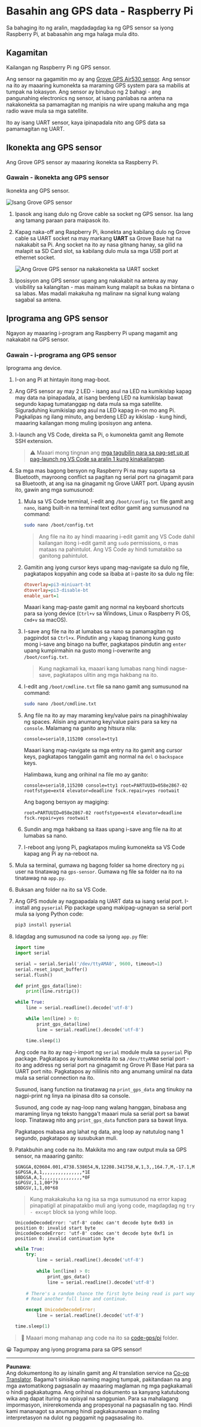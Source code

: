 <!--
CO_OP_TRANSLATOR_METADATA:
{
  "original_hash": "3b2448c7ab4e9673e77e35a50c5e350d",
  "translation_date": "2025-08-27T23:50:15+00:00",
  "source_file": "3-transport/lessons/1-location-tracking/pi-gps-sensor.md",
  "language_code": "tl"
}
-->
# Basahin ang GPS data - Raspberry Pi

Sa bahaging ito ng aralin, magdadagdag ka ng GPS sensor sa iyong Raspberry Pi, at babasahin ang mga halaga mula dito.

## Kagamitan

Kailangan ng Raspberry Pi ng GPS sensor.

Ang sensor na gagamitin mo ay ang [Grove GPS Air530 sensor](https://www.seeedstudio.com/Grove-GPS-Air530-p-4584.html). Ang sensor na ito ay maaaring kumonekta sa maraming GPS system para sa mabilis at tumpak na lokasyon. Ang sensor ay binubuo ng 2 bahagi - ang pangunahing electronics ng sensor, at isang panlabas na antena na nakakonekta sa pamamagitan ng manipis na wire upang makuha ang mga radio wave mula sa mga satellite.

Ito ay isang UART sensor, kaya ipinapadala nito ang GPS data sa pamamagitan ng UART.

## Ikonekta ang GPS sensor

Ang Grove GPS sensor ay maaaring ikonekta sa Raspberry Pi.

### Gawain - ikonekta ang GPS sensor

Ikonekta ang GPS sensor.

![Isang Grove GPS sensor](../../../../../translated_images/grove-gps-sensor.247943bf69b03f0d1820ef6ed10c587f9b650e8db55b936851c92412180bd3e2.tl.png)

1. Ipasok ang isang dulo ng Grove cable sa socket ng GPS sensor. Isa lang ang tamang paraan para maipasok ito.

1. Kapag naka-off ang Raspberry Pi, ikonekta ang kabilang dulo ng Grove cable sa UART socket na may markang **UART** sa Grove Base hat na nakakabit sa Pi. Ang socket na ito ay nasa gitnang hanay, sa gilid na malapit sa SD Card slot, sa kabilang dulo mula sa mga USB port at ethernet socket.

    ![Ang Grove GPS sensor na nakakonekta sa UART socket](../../../../../translated_images/pi-gps-sensor.1f99ee2b2f6528915047ec78967bd362e0e4ee0ed594368a3837b9cf9cdaca64.tl.png)

1. Iposisyon ang GPS sensor upang ang nakakabit na antena ay may visibility sa kalangitan - mas mainam kung malapit sa bukas na bintana o sa labas. Mas madali makakuha ng malinaw na signal kung walang sagabal sa antena.

## Iprograma ang GPS sensor

Ngayon ay maaaring i-program ang Raspberry Pi upang magamit ang nakakabit na GPS sensor.

### Gawain - i-programa ang GPS sensor

Iprograma ang device.

1. I-on ang Pi at hintayin itong mag-boot.

1. Ang GPS sensor ay may 2 LED - isang asul na LED na kumikislap kapag may data na ipinapadala, at isang berdeng LED na kumikislap bawat segundo kapag tumatanggap ng data mula sa mga satellite. Siguraduhing kumikislap ang asul na LED kapag in-on mo ang Pi. Pagkalipas ng ilang minuto, ang berdeng LED ay kikislap - kung hindi, maaaring kailangan mong muling iposisyon ang antena.

1. I-launch ang VS Code, direkta sa Pi, o kumonekta gamit ang Remote SSH extension.

    > ⚠️ Maaari mong tingnan ang [mga tagubilin para sa pag-set up at pag-launch ng VS Code sa aralin 1 kung kinakailangan](../../../1-getting-started/lessons/1-introduction-to-iot/pi.md).

1. Sa mga mas bagong bersyon ng Raspberry Pi na may suporta sa Bluetooth, mayroong conflict sa pagitan ng serial port na ginagamit para sa Bluetooth, at ang isa na ginagamit ng Grove UART port. Upang ayusin ito, gawin ang mga sumusunod:

    1. Mula sa VS Code terminal, i-edit ang `/boot/config.txt` file gamit ang `nano`, isang built-in na terminal text editor gamit ang sumusunod na command:

        ```sh
        sudo nano /boot/config.txt
        ```

        > Ang file na ito ay hindi maaaring i-edit gamit ang VS Code dahil kailangan itong i-edit gamit ang `sudo` permissions, o mas mataas na pahintulot. Ang VS Code ay hindi tumatakbo sa ganitong pahintulot.

    1. Gamitin ang iyong cursor keys upang mag-navigate sa dulo ng file, pagkatapos kopyahin ang code sa ibaba at i-paste ito sa dulo ng file:

        ```ini
        dtoverlay=pi3-miniuart-bt
        dtoverlay=pi3-disable-bt
        enable_uart=1
        ```

        Maaari kang mag-paste gamit ang normal na keyboard shortcuts para sa iyong device (`Ctrl+v` sa Windows, Linux o Raspberry Pi OS, `Cmd+v` sa macOS).

    1. I-save ang file na ito at lumabas sa nano sa pamamagitan ng pagpindot sa `Ctrl+x`. Pindutin ang `y` kapag tinanong kung gusto mong i-save ang binago na buffer, pagkatapos pindutin ang `enter` upang kumpirmahin na gusto mong i-overwrite ang `/boot/config.txt`.

        > Kung nagkamali ka, maaari kang lumabas nang hindi nagse-save, pagkatapos ulitin ang mga hakbang na ito.

    1. I-edit ang `/boot/cmdline.txt` file sa nano gamit ang sumusunod na command:

        ```sh
        sudo nano /boot/cmdline.txt
        ```

    1. Ang file na ito ay may maraming key/value pairs na pinaghihiwalay ng spaces. Alisin ang anumang key/value pairs para sa key na `console`. Malamang na ganito ang hitsura nila:

        ```output
        console=serial0,115200 console=tty1 
        ```

        Maaari kang mag-navigate sa mga entry na ito gamit ang cursor keys, pagkatapos tanggalin gamit ang normal na `del` o `backspace` keys.

        Halimbawa, kung ang orihinal na file mo ay ganito:

        ```output
        console=serial0,115200 console=tty1 root=PARTUUID=058e2867-02 rootfstype=ext4 elevator=deadline fsck.repair=yes rootwait
        ```

        Ang bagong bersyon ay magiging:

        ```output
        root=PARTUUID=058e2867-02 rootfstype=ext4 elevator=deadline fsck.repair=yes rootwait
        ```

    1. Sundin ang mga hakbang sa itaas upang i-save ang file na ito at lumabas sa nano.

    1. I-reboot ang iyong Pi, pagkatapos muling kumonekta sa VS Code kapag ang Pi ay na-reboot na.

1. Mula sa terminal, gumawa ng bagong folder sa home directory ng `pi` user na tinatawag na `gps-sensor`. Gumawa ng file sa folder na ito na tinatawag na `app.py`.

1. Buksan ang folder na ito sa VS Code.

1. Ang GPS module ay nagpapadala ng UART data sa isang serial port. I-install ang `pyserial` Pip package upang makipag-ugnayan sa serial port mula sa iyong Python code:

    ```sh
    pip3 install pyserial
    ```

1. Idagdag ang sumusunod na code sa iyong `app.py` file:

    ```python
    import time
    import serial
    
    serial = serial.Serial('/dev/ttyAMA0', 9600, timeout=1)
    serial.reset_input_buffer()
    serial.flush()
    
    def print_gps_data(line):
        print(line.rstrip())
    
    while True:
        line = serial.readline().decode('utf-8')
    
        while len(line) > 0:
            print_gps_data(line)
            line = serial.readline().decode('utf-8')
    
        time.sleep(1)
    ```

    Ang code na ito ay nag-i-import ng `serial` module mula sa `pyserial` Pip package. Pagkatapos ay kumokonekta ito sa `/dev/ttyAMA0` serial port - ito ang address ng serial port na ginagamit ng Grove Pi Base Hat para sa UART port nito. Pagkatapos ay nililinis nito ang anumang umiiral na data mula sa serial connection na ito.

    Susunod, isang function na tinatawag na `print_gps_data` ang tinukoy na nagpi-print ng linya na ipinasa dito sa console.

    Susunod, ang code ay nag-loop nang walang hanggan, binabasa ang maraming linya ng teksto hangga't maaari mula sa serial port sa bawat loop. Tinatawag nito ang `print_gps_data` function para sa bawat linya.

    Pagkatapos mabasa ang lahat ng data, ang loop ay natutulog nang 1 segundo, pagkatapos ay susubukan muli.

1. Patakbuhin ang code na ito. Makikita mo ang raw output mula sa GPS sensor, na maaaring ganito:

    ```output
    $GNGGA,020604.001,4738.538654,N,12208.341758,W,1,3,,164.7,M,-17.1,M,,*67
    $GPGSA,A,1,,,,,,,,,,,,,,,*1E
    $BDGSA,A,1,,,,,,,,,,,,,,,*0F
    $GPGSV,1,1,00*79
    $BDGSV,1,1,00*68
    ```

    > Kung makakakuha ka ng isa sa mga sumusunod na error kapag pinapatigil at pinapatakbo muli ang iyong code, magdagdag ng `try - except` block sa iyong while loop.

      ```output
      UnicodeDecodeError: 'utf-8' codec can't decode byte 0x93 in position 0: invalid start byte
      UnicodeDecodeError: 'utf-8' codec can't decode byte 0xf1 in position 0: invalid continuation byte
      ```

    ```python
    while True:
        try:
            line = serial.readline().decode('utf-8')
              
            while len(line) > 0:
                print_gps_data()
                line = serial.readline().decode('utf-8')
      
        # There's a random chance the first byte being read is part way through a character.
        # Read another full line and continue.

        except UnicodeDecodeError:
            line = serial.readline().decode('utf-8')

    time.sleep(1)
    ```

> 💁 Maaari mong mahanap ang code na ito sa [code-gps/pi](../../../../../3-transport/lessons/1-location-tracking/code-gps/pi) folder.

😀 Tagumpay ang iyong programa para sa GPS sensor!

---

**Paunawa**:  
Ang dokumentong ito ay isinalin gamit ang AI translation service na [Co-op Translator](https://github.com/Azure/co-op-translator). Bagama't sinisikap naming maging tumpak, pakitandaan na ang mga awtomatikong pagsasalin ay maaaring maglaman ng mga pagkakamali o hindi pagkakatugma. Ang orihinal na dokumento sa kanyang katutubong wika ang dapat ituring na opisyal na sanggunian. Para sa mahalagang impormasyon, inirerekomenda ang propesyonal na pagsasalin ng tao. Hindi kami mananagot sa anumang hindi pagkakaunawaan o maling interpretasyon na dulot ng paggamit ng pagsasaling ito.